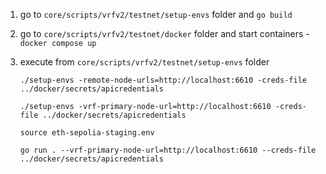 1. go to `core/scripts/vrfv2/testnet/setup-envs` folder and `go build`
2. go to `core/scripts/vrfv2/testnet/docker` folder and start containers - `docker compose up`
3. execute from `core/scripts/vrfv2/testnet/setup-envs` folder
    ```
    ./setup-envs -remote-node-urls=http://localhost:6610 -creds-file ../docker/secrets/apicredentials
    ```


    ```
    ./setup-envs -vrf-primary-node-url=http://localhost:6610 -creds-file ../docker/secrets/apicredentials
    ```



   ```
   source eth-sepolia-staging.env
   
   go run . --vrf-primary-node-url=http://localhost:6610 --creds-file ../docker/secrets/apicredentials
   ```